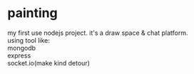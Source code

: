 # painting

my first use nodejs project. it's a draw space & chat platform.<br>
using tool like:<br>
  mongodb<br>
  express<br>
  socket.io(make kind detour)<br>
